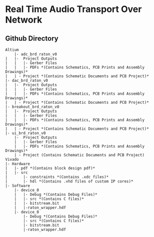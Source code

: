 # Real Time Audio Transport Over Network

## Github Directory

	Altium
    	|- adc_brd_raton_v0
	|	|-  Project Outputs
	|	|	|- Gerber Files
	|	|	|- PDFs *(Contains Schematics, PCB Prints and Assembly Drawings)*
	|	| - Project *(Contains Schematic Documents and PCB Project)*
	|- dac_brd_raton_v0
	|	|-  Project Outputs
	|	|	|- Gerber Files
	|	|	|- PDFs *(Contains Schematics, PCB Prints and Assembly Drawings)*
	|	| - Project *(Contains Schematic Documents and PCB Project)*
	|- breakout_brd_raton_v0
	|	|-  Project Outputs
	|	|	|- Gerber Files
	|	|	|- PDFs *(Contains Schematics, PCB Prints and Assembly Drawings)*
	|	| - Project *(Contains Schematic Documents and PCB Project)*
	|- ui_brd_raton_v0
		|-  Project Outputs
		|	|- Gerber Files
		|	|- PDFs *(Contains Schematics, PCB Prints and Assembly Drawings)*
		| - Project (Contains Schematic Documents and PCB Project)
	Vivado
	|- Hardware
	|	|- pdf *(Contains block design pdf)*
	|	|- src
	|		|- constraints *(Contains .xdc files)*
	|		|- hdl *(Contains .vhd files of custom IP cores)*
	|- Software 
		|- device_0 
		|	|- Debug *(Contains Debug Files)*
		|	|- src *(Contains C files)*
		|	|- bitstream.bit 
		|	|-raton_wrapper.hdf
		|- device_0 
			|- Debug *(Contains Debug Files)*
			|- src *(Contains C files)*
			|- bitstream.bit 
			|-raton_wrapper.hdf
